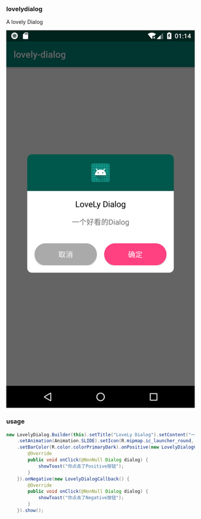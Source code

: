 ### lovelydialog
A lovely Dialog

![0]

### usage
```java
new LovelyDialog.Builder(this).setTitle("LoveLy Dialog").setContent("一个好看的Dialog")
    .setAnimation(Animation.SLIDE).setIcon(R.mipmap.ic_launcher_round, Icon.VISIBLE)
    .setBarColor(R.color.colorPrimaryDark).onPositive(new LovelyDialogCallback() {
        @Override
        public void onClick(@NonNull Dialog dialog) {
            showToast("你点击了Positive按钮");
        }
    }).onNegative(new LovelyDialogCallback() {
        @Override
        public void onClick(@NonNull Dialog dialog) {
            showToast("你点击了Negative按钮");
        }
    }).show();
```
[0]:https://github.com/Rairmmd/lovelydialog/blob/master/device-2018-12-27-011451.png